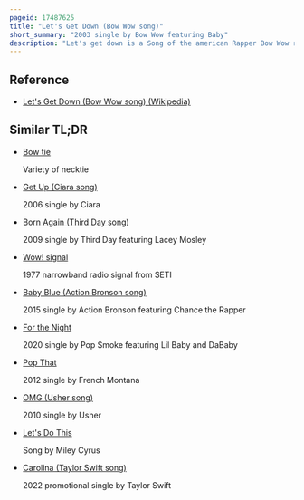```yaml
---
pageid: 17487625
title: "Let's Get Down (Bow Wow song)"
short_summary: "2003 single by Bow Wow featuring Baby"
description: "Let's get down is a Song of the american Rapper Bow Wow released on June 24 2003 as the first single from his third Album unleashed. The Song was written by Shad Moss, Phalon Alexander, Rahman Griffin and a then-unknown T. I. It was produced by Jazze Pha and Features rapper Birdman under his former Name Baby. It's the first Song to be released by Bow Wow without the 'Lil'' Moniker in his Name after making his Film Debut in 2002's like Mike and releasing his Cover of 'Basketball' for the Film's Soundtrack. Bow Wow said that following the name change, he wanted to do the same with his music by contributing more into the songwriting process of the album and release a single that matched his new image."
---
```


## Reference

- [Let's Get Down (Bow Wow song) (Wikipedia)](https://en.wikipedia.org/?curid=17487625)

## Similar TL;DR

- [Bow tie](/tldr/en/bow-tie)

  Variety of necktie

- [Get Up (Ciara song)](/tldr/en/get-up-ciara-song)

  2006 single by Ciara

- [Born Again (Third Day song)](/tldr/en/born-again-third-day-song)

  2009 single by Third Day featuring Lacey Mosley

- [Wow! signal](/tldr/en/wow-signal)

  1977 narrowband radio signal from SETI

- [Baby Blue (Action Bronson song)](/tldr/en/baby-blue-action-bronson-song)

  2015 single by Action Bronson featuring Chance the Rapper

- [For the Night](/tldr/en/for-the-night)

  2020 single by Pop Smoke featuring Lil Baby and DaBaby

- [Pop That](/tldr/en/pop-that)

  2012 single by French Montana

- [OMG (Usher song)](/tldr/en/omg-usher-song)

  2010 single by Usher

- [Let's Do This](/tldr/en/lets-do-this)

  Song by Miley Cyrus

- [Carolina (Taylor Swift song)](/tldr/en/carolina-taylor-swift-song)

  2022 promotional single by Taylor Swift
